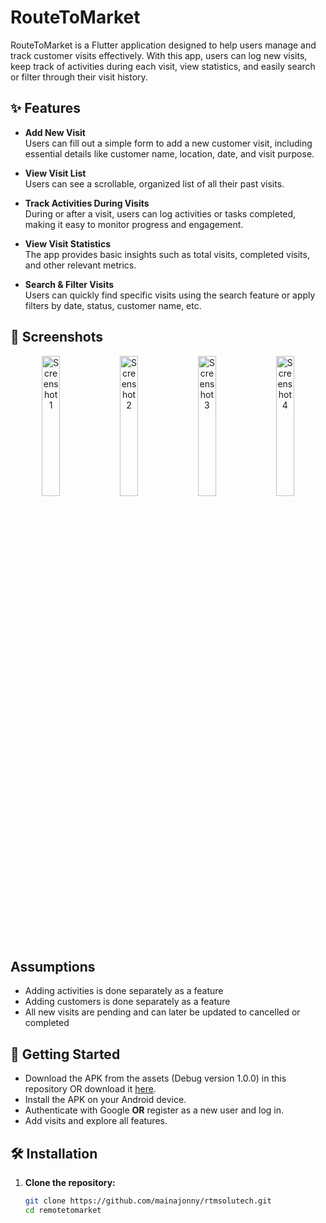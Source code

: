 # RouteToMarket

RouteToMarket is a Flutter application designed to help users manage and track customer visits effectively. With this app, users can log new visits, keep track of activities during each visit, view statistics, and easily search or filter through their visit history.

## ✨ Features

- **Add New Visit**  
  Users can fill out a simple form to add a new customer visit, including essential details like customer name, location, date, and visit purpose.

- **View Visit List**  
  Users can see a scrollable, organized list of all their past visits.

- **Track Activities During Visits**  
  During or after a visit, users can log activities or tasks completed, making it easy to monitor progress and engagement.

- **View Visit Statistics**  
  The app provides basic insights such as total visits, completed visits, and other relevant metrics.

- **Search & Filter Visits**  
  Users can quickly find specific visits using the search feature or apply filters by date, status, customer name, etc.

## 📱 Screenshots

<p align="center">
  <img src="https://github.com/user-attachments/assets/74a14d00-cfb1-4c6f-85bc-b0f509b74486" width="24%" alt="Screenshot 1"/>
  <img src="https://github.com/user-attachments/assets/9757a5a9-e8f3-47c2-b2c4-3067a4fbfefe" width="24%" alt="Screenshot 2"/>
  <img src="https://github.com/user-attachments/assets/46e72ff9-90f6-431f-9af6-34896698aa9f" width="24%" alt="Screenshot 3"/>
  <img src="https://github.com/user-attachments/assets/f746fcb0-9dee-4996-a49a-cfb33655aa17" width="24%" alt="Screenshot 4"/>
</p>

## Assumptions

- Adding activities is done separately as a feature
- Adding customers is done separately as a feature
- All new visits are pending and can later be updated to cancelled or completed

## 🚀 Getting Started

- Download the APK from the assets (Debug version 1.0.0) in this repository OR download it [here](https://github.com/mainajonny/rtmsolutech/releases/download/untagged-776e15e57e18c1c4fa67/routetomarket.apk).
- Install the APK on your Android device.
- Authenticate with Google **OR** register as a new user and log in.
- Add visits and explore all features.

## 🛠️ Installation

1. **Clone the repository:**
   ```bash
   git clone https://github.com/mainajonny/rtmsolutech.git
   cd remotetomarket
